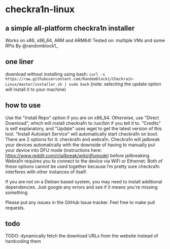 # checkra1n-linux
## a simple all-platform checkra1n installer
Works on x86, x86_64, ARM and ARM64!
Tested on: multiple VMs and some RPis
By @randomblock1_

## one liner
download without installing using bash: ```curl -s https://raw.githubusercontent.com/Randomblock1/Checkra1n-Linux/master/installer.sh | sudo bash```
(note: selecting the update option will install it to your machine)

## how to use
Use the "Install Repo" option if you are on x86_64. Otherwise, use "Direct Download", which will install checkra1n to /usr/bin if you tell it to. "Credits" is self explanatory, and "Update" uses wget to get the latest version of this tool. “Install Autostart Service” will automatically start checkra1n on boot. There are 2 options for it: checkra1n and webra1n. Checkra1n will jailbreak your devices automatically with the downside of having to manually put your device into DFU mode (instructions here: https://www.reddit.com/r/jailbreak/wiki/dfumode) before jailbreaking. Webra1n requires you to connect to the device via WiFi or Ethernet. Both of these options cannot be used together because I’m pretty sure checkra1n interferes with other instances of itself.

If you are not on a Debian based system, you may need to install additional dependencies. Just google any errors and see if it means you're missing something.

Please put any issues in the GitHub Issue tracker. Feel free to make pull requests.

## todo
TODO: dynamically fetch the download URLs from the website instead of hardcoding them